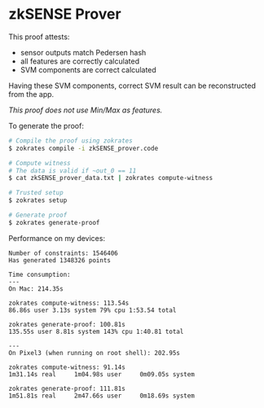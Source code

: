 # zkSENSE Prover

This proof attests:

 - sensor outputs match Pedersen hash
 - all features are correctly calculated 
 - SVM components are correct calculated
 
Having these SVM components, correct SVM result can be reconstructed from the app. 

*This proof does not use Min/Max as features.*

To generate the proof:
```sh
# Compile the proof using zokrates
$ zokrates compile -i zkSENSE_prover.code

# Compute witness 
# The data is valid if ~out_0 == 11
$ cat zkSENSE_prover_data.txt | zokrates compute-witness

# Trusted setup
$ zokrates setup

# Generate proof
$ zokrates generate-proof
```


Performance on my devices:

```
Number of constraints: 1546406
Has generated 1348326 points

Time consumption:
---
On Mac: 214.35s

zokrates compute-witness: 113.54s
86.86s user 3.13s system 79% cpu 1:53.54 total

zokrates generate-proof: 100.81s
135.55s user 8.81s system 143% cpu 1:40.81 total

---
On Pixel3 (when running on root shell): 202.95s

zokrates compute-witness: 91.14s
1m31.14s real     1m04.98s user     0m09.05s system

zokrates generate-proof: 111.81s 
1m51.81s real     2m47.66s user     0m18.69s system
```